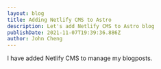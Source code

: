 ```yaml
---
layout: blog
title: Adding Netlify CMS to Astro
description: Let's add Netlify CMS to Astro blog
publishDate: 2021-11-07T19:39:36.886Z
author: John Cheng
---
```

I have added Netlify CMS to manage my blogposts.